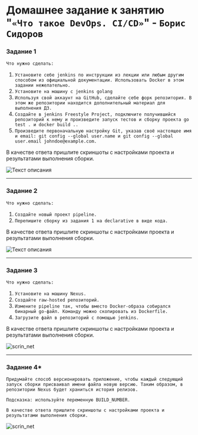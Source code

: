 # Домашнее задание к занятию "`«Что такое DevOps. CI/CD»`" - `Борис Сидоров`

### Задание 1

`Что нужно сделать:`

1. `Установите себе jenkins по инструкции из лекции или любым другим способом из официальной документации. Использовать Docker в этом задании нежелательно.`
2. `Установите на машину с jenkins golang`
3. `Используя свой аккаунт на GitHub, сделайте себе форк репозитория. В этом же репозитории находится дополнительный материал для выполнения ДЗ.`
4. `Создайте в jenkins Freestyle Project, подключите получившийся репозиторий к нему и произведите запуск тестов и сборку проекта go test . и docker build ..`
5. `Произведите первоначальную настройку Git, указав своё настоящее имя и email: git config --global user.name и git config --global user.email johndoe@example.com.`

В качестве ответа пришлите скриншоты с настройками проекта и результатами выполнения сборки.

![Текст описания](https://www.example.com/image.jpg)

---

### Задание 2

`Что нужно сделать:`

1. `Создайте новый проект pipeline.`
2. `Перепишите сборку из задания 1 на declarative в виде кода.`

В качестве ответа пришлите скриншоты с настройками проекта и результатами выполнения сборки.

![Текст описания](https://www.example.com/image.jpg)

---

### Задание 3

`Что нужно сделать:`

1. `Установите на машину Nexus.`
2. `Создайте raw-hosted репозиторий.`
3. `Измените pipeline так, чтобы вместо Docker-образа собирался бинарный go-файл. Команду можно скопировать из Dockerfile.`
4. `Загрузите файл в репозиторий с помощью jenkins.`

В качестве ответа пришлите скриншоты с настройками проекта и результатами выполнения сборки.

![scrin_net](https://github.com/BorisSidorov-student/homework-8-01/blob/main/scrin_graph.jpg)

---

### Задание 4*

```
Придумайте способ версионировать приложение, чтобы каждый следующий запуск сборки присваивал имени файла новую версию. Таким образом, в репозитории Nexus будет храниться история релизов.

Подсказка: используйте переменную BUILD_NUMBER.

В качестве ответа пришлите скриншоты с настройками проекта и результатами выполнения сборки.

```

![scrin_net](https://github.com/BorisSidorov-student/homework-8-01/blob/main/scrin_graph.jpg)


